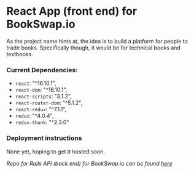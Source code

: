 # React App (front end) for BookSwap.io

As the project name hints at, the idea is to build a platform for people to trade books. Specifically though, it would be for technical books and textbooks.

### Current Dependencies:

* `react`: "^16.10.1",
* `react-dom`: "^16.10.1",
* `react-scripts`: "3.1.2",
* `react-router-dom`: "^5.1.2",
* `react-redux`: "^7.1.1",
* `redux`: "^4.0.4",
* `redux-thunk`: "^2.3.0"

### Deployment instructions

None yet, hoping to get it hosted soon.

_Repo for Rails API (back end) for BookSwap.io can be found [here](https://github.com/brunogarciagonzalez/bookswap-rails)_
